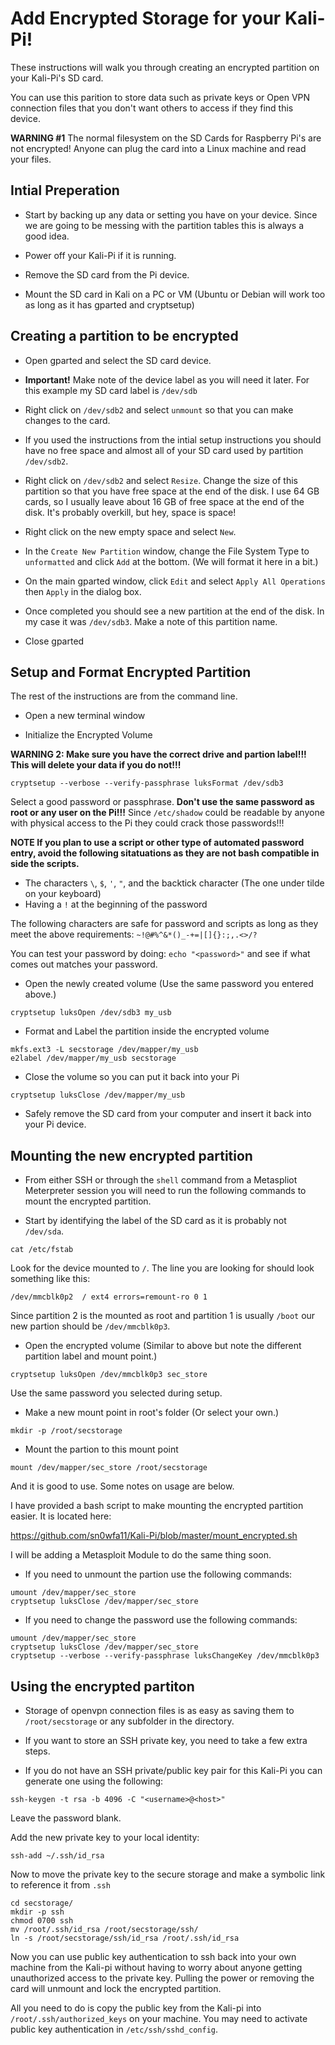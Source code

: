 # Add Encrypted Storage for your Kali-Pi!
These instructions will walk you through creating an encrypted partition on your Kali-Pi's SD card.

You can use this parition to store data such as private keys or Open VPN connection files that you don't want others to access if they find this device.

**WARNING #1** The normal filesystem on the SD Cards for Raspberry Pi's are not encrypted! Anyone can plug the card into a Linux machine and read your files.

## Intial Preperation
- Start by backing up any data or setting you have on your device. Since we are going to be messing with the partition tables this is always a good idea.

- Power off your Kali-Pi if it is running.

- Remove the SD card from the Pi device.

- Mount the SD card in Kali on a PC or VM (Ubuntu or Debian will work too as long as it has gparted and cryptsetup)

## Creating a partition to be encrypted
- Open gparted and select the SD card device.

- **Important!** Make note of the device label as you will need it later. For this example my SD card label is `/dev/sdb`

- Right click on `/dev/sdb2` and select `unmount` so that you can make changes to the card.

- If you used the instructions from the intial setup instructions you should have no free space and almost all of your SD card used by partition `/dev/sdb2`.

- Right click on `/dev/sdb2` and select `Resize`. Change the size of this partition so that you have free space at the end of the disk. I use 64 GB cards, so I usually leave about 16 GB of free space at the end of the disk. It's probably overkill, but hey, space is space!

- Right click on the new empty space and select `New`.

- In the `Create New Partition` window, change the File System Type to `unformatted` and click `Add` at the bottom. (We will format it here in a bit.)

- On the main gparted window, click `Edit` and select `Apply All Operations` then `Apply` in the dialog box.

- Once completed you should see a new partition at the end of the disk. In my case it was `/dev/sdb3`. Make a note of this partition name.

- Close gparted

## Setup and Format Encrypted Partition
The rest of the instructions are from the command line.

- Open a new terminal window

- Initialize the Encrypted Volume

**WARNING 2: Make sure you have the correct drive and partion label!!! This will delete your data if you do not!!!**

`cryptsetup --verbose --verify-passphrase luksFormat /dev/sdb3`

Select a good password or passphrase. **Don't use the same password as root or any user on the Pi!!!** Since `/etc/shadow` could be readable by anyone with physical access to the Pi they could crack those passwords!!!

**NOTE If you plan to use a script or other type of automated password entry, avoid the following sitatuations as they are not bash compatible in side the scripts.**
  - The characters `\`, `$`, `'`, `"`, and the backtick character (The one under tilde on your keyboard)
  - Having a `!` at the beginning of the password
  
The following characters are safe for password and scripts as long as they meet the above requirements: `~!@#%^&*()_-+=|[]{}:;,.<>/?`

You can test your password by doing: `echo "<password>"` and see if what comes out matches your password.

- Open the newly created volume (Use the same password you entered above.)

`cryptsetup luksOpen /dev/sdb3 my_usb`

- Format and Label the partition inside the encrypted volume

```
mkfs.ext3 -L secstorage /dev/mapper/my_usb
e2label /dev/mapper/my_usb secstorage
```

- Close the volume so you can put it back into your Pi

`cryptsetup luksClose /dev/mapper/my_usb`

- Safely remove the SD card from your computer and insert it back into your Pi device.

## Mounting the new encrypted partition
- From either SSH or through the `shell` command from a Metaspliot Meterpreter session you will need to run the following commands to mount the encrypted partition.

- Start by identifying the label of the SD card as it is probably not `/dev/sda`.

`cat /etc/fstab`

Look for the device mounted to `/`. The line you are looking for should look something like this:

`/dev/mmcblk0p2  / ext4 errors=remount-ro 0 1`

Since partition 2 is the mounted as root and partition 1 is usually `/boot` our new partion should be `/dev/mmcblk0p3`.

- Open the encrypted volume (Similar to above but note the different partition label and mount point.)

`cryptsetup luksOpen /dev/mmcblk0p3 sec_store`

Use the same password you selected during setup.

- Make a new mount point in root's folder (Or select your own.)

`mkdir -p /root/secstorage`

- Mount the partion to this mount point

`mount /dev/mapper/sec_store /root/secstorage`

And it is good to use. Some notes on usage are below.

I have provided a bash script to make mounting the encrypted partition easier. It is located here:

https://github.com/sn0wfa11/Kali-Pi/blob/master/mount_encrypted.sh

I will be adding a Metasploit Module to do the same thing soon.

- If you need to unmount the partion use the following commands:

```
umount /dev/mapper/sec_store
cryptsetup luksClose /dev/mapper/sec_store
```

- If you need to change the password use the following commands:

```
umount /dev/mapper/sec_store
cryptsetup luksClose /dev/mapper/sec_store
cryptsetup --verbose --verify-passphrase luksChangeKey /dev/mmcblk0p3
```

## Using the encrypted partiton
- Storage of openvpn connection files is as easy as saving them to `/root/secstorage` or any subfolder in the directory.

- If you want to store an SSH private key, you need to take a few extra steps.

- If you do not have an SSH private/public key pair for this Kali-Pi you can generate one using the following:

`ssh-keygen -t rsa -b 4096 -C "<username>@<host>"`

Leave the password blank.

Add the new private key to your local identity:

`ssh-add ~/.ssh/id_rsa`

Now to move the private key to the secure storage and make a symbolic link to reference it from `.ssh`

```
cd secstorage/
mkdir -p ssh
chmod 0700 ssh
mv /root/.ssh/id_rsa /root/secstorage/ssh/
ln -s /root/secstorage/ssh/id_rsa /root/.ssh/id_rsa
```

Now you can use public key authentication to ssh back into your own machine from the Kali-pi without having to worry about anyone getting unauthorized access to the private key. Pulling the power or removing the card will unmount and lock the encrypted partition.

All you need to do is copy the public key from the Kali-pi into `/root/.ssh/authorized_keys` on your machine. You may need to activate public key authentication in `/etc/ssh/sshd_config`.
